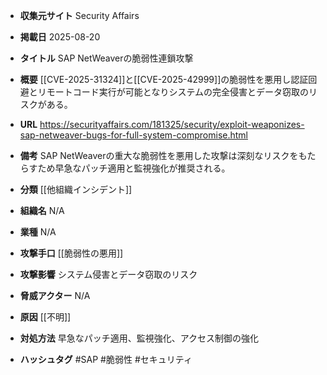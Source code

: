 - **収集元サイト**
Security Affairs

- **掲載日**
2025-08-20

- **タイトル**
SAP NetWeaverの脆弱性連鎖攻撃

- **概要**
[[CVE-2025-31324]]と[[CVE-2025-42999]]の脆弱性を悪用し認証回避とリモートコード実行が可能となりシステムの完全侵害とデータ窃取のリスクがある。

- **URL**
https://securityaffairs.com/181325/security/exploit-weaponizes-sap-netweaver-bugs-for-full-system-compromise.html

- **備考**
SAP NetWeaverの重大な脆弱性を悪用した攻撃は深刻なリスクをもたらすため早急なパッチ適用と監視強化が推奨される。

- **分類**
[[他組織インシデント]]

- **組織名**
N/A

- **業種**
N/A

- **攻撃手口**
[[脆弱性の悪用]]

- **攻撃影響**
システム侵害とデータ窃取のリスク

- **脅威アクター**
N/A

- **原因**
[[不明]]

- **対処方法**
早急なパッチ適用、監視強化、アクセス制御の強化

- **ハッシュタグ**
#SAP #脆弱性 #セキュリティ
